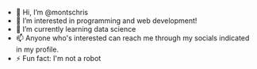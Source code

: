 - 👋 Hi, I’m @montschris
- 👀 I’m interested in programming and web development!
- 🌱 I’m currently learning data science
- 📫 Anyone who's interested can reach me through my socials indicated in my profile.
- ⚡ Fun fact: I'm not a robot

<!---
montschris/montschris is a ✨ special ✨ repository because its `README.md` (this file) appears on your GitHub profile.
You can click the Preview link to take a look at your changes.
--->
